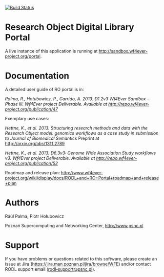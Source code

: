 [![Build Status](https://buildhive.cloudbees.com/job/wf4ever/job/portal/badge/icon)](https://buildhive.cloudbees.com/job/wf4ever/job/portal/)

Research Object Digital Library Portal
======================================

A live instance of this application is running at http://sandbox.wf4ever-project.org/portal.

Documentation
======================================

A detailed user guide of RO portal is in:

*Palma, R., Hotubowicz, P., Garrido, A. 2013. D1.2v3 Wf4Ever Sandbox – Phase III. Wf4Ever project Deliverable. Available at http://repo.wf4ever-project.org/publication/47*

Exemplary use cases:

*Hettne, K., et al. 2013. Structuring research methods and data with the Research Object model: genomics workflows as a case study in submission to Journal of Biomedical Semantics* Preprint at http://arxiv.org/abs/1311.2789

*Hettne, K., et al. 2013. D6.3v3: Genome Wide Association Study workflows v3. Wf4Ever project Deliverable. Available at http://repo.wf4ever-project.org/publication/52*

Roadmap and release plan: http://www.wf4ever-project.org/wiki/display/docs/RODL+and+RO+Portal+roadmap+and+release+plan

Authors
=======

Raúl Palma, Piotr Hołubowicz

Poznań Supercomputing and Networking Center, http://www.psnc.pl

Support
=======
If you have problems or questions related to this software, please create an issue at Jira (https://jira.man.poznan.pl/jira/browse/WFE) 
and/or contact RODL support email (rodl-support@psnc.pl).
